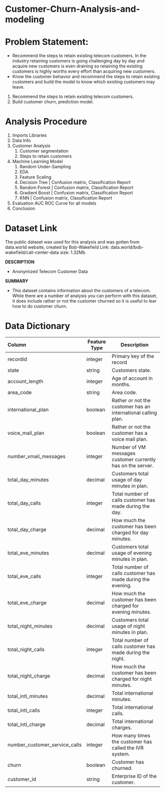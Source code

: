 # Customer-Churn-Analysis-and-modeling
# Problem Statement: 
* Recommend the steps to retain existing telecom customers. In the industry retaining customers is going challenging day by day and acquire new customers is even draining so retaining the existing customers is highly worths every effort than acquiring new customers.
* Know the customer behavior and recommend the steps to retain existing customers and build the model to know which existing customers may leave.
1. Recommend the steps to retain existing telecom customers.
2. Build customer churn, prediction model.

# Analysis Procedure
1. Imports Libraries
2. Data Info 
3. Customer Analysis
    1. Customer segmentation
    2. Steps to retain customers
4. Machine Learning Model 
    1. Random Under-Sampling
    2. EDA
    3. Feature Scaling 
    4. Decision Tree | Confusion matrix, Classification Report
    5. Random Forest | Confusion matrix, Classification Report
    6. Gradient Boost | Confusion matrix, Classification Report
    7. KNN | Confusion matrix, Classification Report
5. Evaluation AUC ROC Curve for all models 
6. Conclusion

# Dataset Link
The public dataset was used for this analysis and was gotten from data.world website, created by Bob-Wakefield
Link: data.world/bob-wakefield/call-center-data
size: 1.32Mb

**DESCRIPTION**
* Anonymized Telecom Customer Data

**SUMMARY**
* This dataset contains information about the customers of a telecom. While there are a number of analysis you can perform with this dataset, it does include rather or not the customer churned so it is useful to lear how to do customer churn.


# Data Dictionary
| Column | Feature Type | Description |
| :---- | ---- | ---- |
| recordid | integer | Primary key of the record |
| state	| string | Customers state. |
| account_length |integer | Age of account in months. |
| area_code | string | Area code. |
| international_plan | boolean | Rather or not the customer has an international calling plan. |
| voice_mail_plan | boolean | Rather or not the customer has a voice mail plan.|
| number_vmail_messages | integer | Number of VM messages customer currently has on the server. |
| total_day_minutes | decimal | Customers total usage of day minutes in plan. |
| total_day_calls | integer | Total number of calls customer has made during the day. |
| total_day_charge | decimal | How much the customer has been charged for day minutes. |
| total_eve_minutes	| decimal | Customers total usage of evening minutes in plan. |
| total_eve_calls | integer | Total number of calls customer has made during the evening. |
| total_eve_charge | decimal | How much the customer has been charged for evening minutes. |
| total_night_minutes | decimal | Customers total usage of night minutes in plan. |
| total_night_calls | integer | Total number of calls customer has made during the night. |
| total_night_charge | decimal | How much the customer has been charged for night minutes. |
| total_intl_minutes| decimal | Total international minutes. |
| total_intl_calls | integer | Total international calls.|
| total_intl_charge | decimal | Total international charges. |
| number_customer_service_calls | integer | How many times the customer has called the IVR system. |
| churn | boolean | Customer has churned. |
| customer_id | string | Enterprise ID of the customer. |
